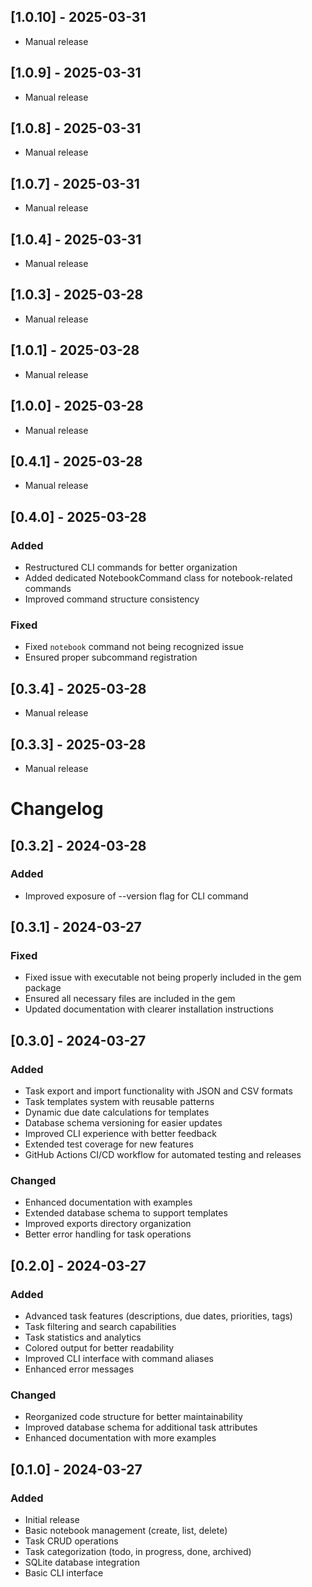 ## [1.0.10] - 2025-03-31

* Manual release


## [1.0.9] - 2025-03-31

* Manual release


## [1.0.8] - 2025-03-31

* Manual release


## [1.0.7] - 2025-03-31

* Manual release


## [1.0.4] - 2025-03-31

* Manual release


## [1.0.3] - 2025-03-28

* Manual release


## [1.0.1] - 2025-03-28

* Manual release


## [1.0.0] - 2025-03-28

* Manual release


## [0.4.1] - 2025-03-28

* Manual release


## [0.4.0] - 2025-03-28

### Added
- Restructured CLI commands for better organization
- Added dedicated NotebookCommand class for notebook-related commands
- Improved command structure consistency

### Fixed
- Fixed `notebook` command not being recognized issue
- Ensured proper subcommand registration

## [0.3.4] - 2025-03-28

* Manual release


## [0.3.3] - 2025-03-28

* Manual release


# Changelog

## [0.3.2] - 2024-03-28

### Added
- Improved exposure of --version flag for CLI command

## [0.3.1] - 2024-03-27

### Fixed
- Fixed issue with executable not being properly included in the gem package
- Ensured all necessary files are included in the gem
- Updated documentation with clearer installation instructions

## [0.3.0] - 2024-03-27

### Added
- Task export and import functionality with JSON and CSV formats
- Task templates system with reusable patterns
- Dynamic due date calculations for templates
- Database schema versioning for easier updates
- Improved CLI experience with better feedback
- Extended test coverage for new features
- GitHub Actions CI/CD workflow for automated testing and releases

### Changed
- Enhanced documentation with examples
- Extended database schema to support templates
- Improved exports directory organization
- Better error handling for task operations

## [0.2.0] - 2024-03-27

### Added
- Advanced task features (descriptions, due dates, priorities, tags)
- Task filtering and search capabilities
- Task statistics and analytics
- Colored output for better readability
- Improved CLI interface with command aliases
- Enhanced error messages

### Changed
- Reorganized code structure for better maintainability
- Improved database schema for additional task attributes
- Enhanced documentation with more examples

## [0.1.0] - 2024-03-27

### Added
- Initial release
- Basic notebook management (create, list, delete)
- Task CRUD operations
- Task categorization (todo, in progress, done, archived)
- SQLite database integration
- Basic CLI interface
